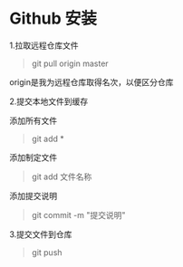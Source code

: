 # Github 安装

1.拉取远程仓库文件

> git pull origin master

origin是我为远程仓库取得名次，以便区分仓库

2.提交本地文件到缓存

添加所有文件

> git add *

添加制定文件

> git add 文件名称

添加提交说明

> git commit -m "提交说明"

3.提交文件到仓库

> git push